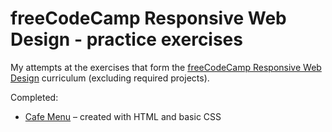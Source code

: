 # freeCodeCamp Responsive Web Design - practice exercises

My attempts at the exercises that form the [freeCodeCamp Responsive Web Design](https://www.freecodecamp.org/learn/2022/responsive-web-design/#learn-basic-css-by-building-a-cafe-menu) curriculum (excluding required projects).

Completed:

* [Cafe Menu](https://github.com/RKaurB/fcc-responsive-web-design-exercises/tree/main/cafe_menu) – created with HTML and basic CSS